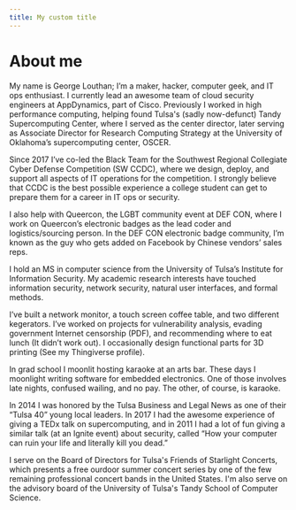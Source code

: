 ```yaml
---
title: My custom title
---
```


# About me
My name is George Louthan; I’m a maker, hacker, computer geek, and IT ops enthusiast. I currently lead an awesome team of cloud security engineers at AppDynamics, part of Cisco. Previously I worked in high performance computing, helping found Tulsa's (sadly now-defunct) Tandy Supercomputing Center, where I served as the center director, later serving as Associate Director for Research Computing Strategy at the University of Oklahoma’s supercomputing center, OSCER.

Since 2017 I’ve co-led the Black Team for the Southwest Regional Collegiate Cyber Defense Competition (SW CCDC), where we design, deploy, and support all aspects of IT operations for the competition. I strongly believe that CCDC is the best possible experience a college student can get to prepare them for a career in IT ops or security.

I also help with Queercon, the LGBT community event at DEF CON, where I work on Queercon’s electronic badges as the lead coder and logistics/sourcing person. In the DEF CON electronic badge community, I’m known as the guy who gets added on Facebook by Chinese vendors’ sales reps.

I hold an MS in computer science from the University of Tulsa’s Institute for Information Security. My academic research interests have touched information security, network security, natural user interfaces, and formal methods.

I’ve built a network monitor, a touch screen coffee table, and two different kegerators. I’ve worked on projects for vulnerability analysis, evading government Internet censorship (PDF), and recommending where to eat lunch (It didn’t work out). I occasionally design functional parts for 3D printing (See my Thingiverse profile).

In grad school I moonlit hosting karaoke at an arts bar. These days I moonlight writing software for embedded electronics. One of those involves late nights, confused wailing, and no pay. The other, of course, is karaoke.

In 2014 I was honored by the Tulsa Business and Legal News as one of their “Tulsa 40” young local leaders. In 2017 I had the awesome experience of giving a TEDx talk on supercomputing, and in 2011 I had a lot of fun giving a similar talk (at an Ignite event) about security, called “How your computer can ruin your life and literally kill you dead.”

I serve on the Board of Directors for Tulsa's Friends of Starlight Concerts, which presents a free ourdoor summer concert series by one of the few remaining professional concert bands in the United States. I'm also serve on the advisory board of the University of Tulsa's Tandy School of Computer Science.
